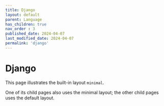 ```yaml
---
title: Django
layout: default
parent: Language
has_children: true
nav_order : 3
published_date: 2024-04-07
last_modified_date: 2024-04-07
permalink: 'django'
---
```


# Django

This page illustrates the built-in layout `minimal`.

One of its child pages also uses the minimal layout; the other child pages uses the default layout.
